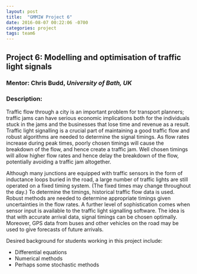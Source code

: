```yaml
---
layout: post
title:  "GMMIW Project 6"
date: 2016-08-07 00:22:06 -0700
categories: project
tags: team6
---
```

## Project 6: Modelling and optimisation of traffic light signals

### Mentor: Chris Budd,  *University of Bath, UK*

### Description: 
Traffic flow through a city is an important problem for transport planners; traffic jams can have serious economic implications both for the individuals stuck in the jams and the businesses that lose time and revenue as a result. Traffic light signalling is a crucial part of maintaining a good traffic flow and robust algorithms are needed to determine the signal timings. As flow rates increase during peak times, poorly chosen timings will cause the breakdown of the flow, and hence create a traffic jam. Well chosen timings will allow higher flow rates and hence delay the breakdown of the flow, potentially avoiding a traffic jam altogether.

Although many junctions are equipped with traffic sensors in the form of inductance loops buried in the road, a large number of traffic lights are still operated on a fixed timing system. (The fixed times may change throughout the day.) To determine the timings, historical traffic flow data is used. Robust methods are needed to determine appropriate timings given uncertainties in the flow rates.
A further level of sophistication comes when sensor input is available to the traffic light signalling software. The idea is that with accurate arrival data, signal timings can be chosen optimally. Moreover, GPS data from buses and other vehicles on the road may be used to give forecasts of future arrivals.

Desired background for students working in this project include:

* Differential equations
* Numerical methods
* Perhaps some stochastic methods
